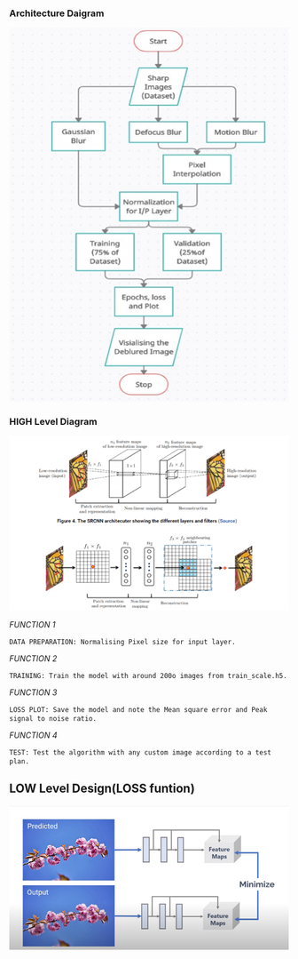 ### Architecture Daigram 



![ArchitectDesign](https://github.com/BhavanSekar/OOPS-Miniproject/blob/main/Images/Design%20flow.PNG)






### HIGH Level Diagram

![](https://github.com/BhavanSekar/OOPS-Miniproject/blob/main/Images/SRCNN%20structure.PNG)



*FUNCTION 1*

    DATA PREPARATION: Normalising Pixel size for input layer.
    
*FUNCTION 2*

    TRAINING: Train the model with around 200o images from train_scale.h5.
    
*FUNCTION 3*

    LOSS PLOT: Save the model and note the Mean square error and Peak signal to noise ratio.
    
*FUNCTION 4*

    TEST: Test the algorithm with any custom image according to a test plan.
    
 ## LOW Level Design(LOSS funtion)
 
![image](https://github.com/BhavanSekar/OOPS-Miniproject/blob/main/Images/LOSSFUNTION.PNG)
   
